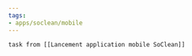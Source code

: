```yaml
---
tags:
- apps/soclean/mobile
---
```


```dataview
task from [[Lancement application mobile SoClean]]
```
